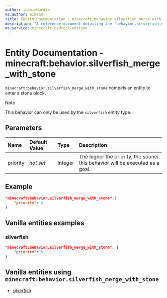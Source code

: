 ```yaml
---
author: iconicNurdle
ms.author: mikeam
title: Entity Documentation - minecraft:behavior.silverfish_merge_with_stone
description: "A reference document detailing the 'behavior.silverfish_merge_with_stone' entity goal"
ms.service: minecraft-bedrock-edition
---
```


# Entity Documentation - minecraft:behavior.silverfish_merge_with_stone

`minecraft:behavior.silverfish_merge_with_stone` compels an entity to enter a stone block.

> [!NOTE]
> This behavior can only be used by the `silverfish` entity type.

## Parameters

|Name |Default Value  |Type  |Description  |
|:----------|:----------|:----------|:----------|
|priority|*not set*|Integer|The higher the priority, the sooner this behavior will be executed as a goal.|

## Example

```json
"minecraft:behavior.silverfish_merge_with_stone":{
    "priority": 2
}
```

## Vanilla entities examples

### silverfish

```json
"minecraft:behavior.silverfish_merge_with_stone": {
    "priority": 5
}
```

## Vanilla entities using `minecraft:behavior.silverfish_merge_with_stone`

- [silverfish](../../../../Source/VanillaBehaviorPack_Snippets/entities/silverfish.md)
